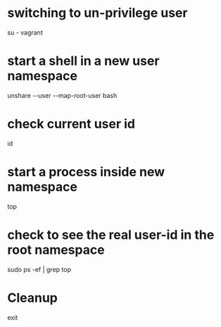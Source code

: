 # switching to un-privilege user
su - vagrant

# start a shell in a new user namespace
unshare --user --map-root-user bash

# check current user id
id

# start a process inside new namespace
top

# check to see the real user-id in the root namespace
sudo ps -ef | grep top

# Cleanup
exit
